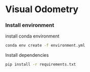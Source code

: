 # Visual Odometry

### Install environment

install conda environment
```sh
conda env create -f environment.yml
```

Install dependencies

```sh
pip install -r requirements.txt
```